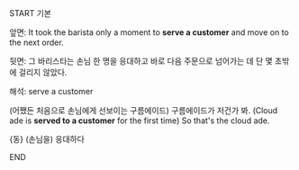 START
기본

앞면:
It took the barista only a moment to **serve a customer** and move on to the next order. 

뒷면:
그 바리스타는 손님 한 명을 응대하고 바로 다음 주문으로 넘어가는 데 단 몇 초밖에 걸리지 않았다.

해석:
serve a customer

(어쨌든 처음으로 손님에게 선보이는 구름에이드) 구름에이드가 저건가 봐.
(Cloud ade is **served to a customer** for the first time) So that's the cloud ade.

{동} (손님을) 응대하다
<!--ID: 1747104094515-->
END